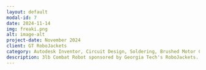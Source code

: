 ```yaml
---
layout: default
modal-id: 7
date: 2024-11-14
img: freaki.png
alt: image-alt
project-date: November 2024
client: GT RoboJackets
category: Autodesk Inventor, Circuit Design, Soldering, Brushed Motor Control and Construction
description: 3lb Combat Robot sponsored by Georgia Tech's RoboJackets. This robot has an in-built hub motor for the drum spinner and four-wheel drive for maximum maneuverability. 
---
```

